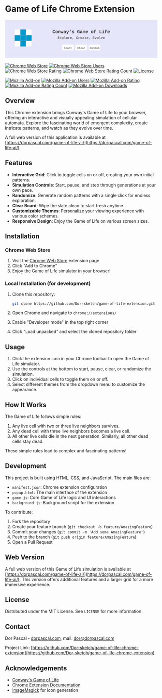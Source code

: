 # Game of Life Chrome Extension

![Game of Life Promo](images/game-of-life-simple-animated-banner.svg)

[![Chrome Web Store](https://img.shields.io/chrome-web-store/v/jiaoidmocpfggkklhleleghgkknnjpjh.svg)](https://chrome.google.com/webstore/detail/jiaoidmocpfggkklhleleghgkknnjpjh)
[![Chrome Web Store Users](https://img.shields.io/chrome-web-store/users/jiaoidmocpfggkklhleleghgkknnjpjh.svg)](https://chrome.google.com/webstore/detail/jiaoidmocpfggkklhleleghgkknnjpjh)
[![Chrome Web Store Rating](https://img.shields.io/chrome-web-store/rating/jiaoidmocpfggkklhleleghgkknnjpjh.svg)](https://chrome.google.com/webstore/detail/jiaoidmocpfggkklhleleghgkknnjpjh)
[![Chrome Web Store Rating Count](https://img.shields.io/chrome-web-store/rating-count/jiaoidmocpfggkklhleleghgkknnjpjh.svg)](https://chrome.google.com/webstore/detail/jiaoidmocpfggkklhleleghgkknnjpjh)
[![License](https://img.shields.io/github/license/Dor-sketch/game-of-life-extension.svg)](LICENSE)

[![Mozilla Add-on](https://img.shields.io/amo/v/game-of-life-extension.svg)](https://addons.mozilla.org/en-US/firefox/addon/game-of-life-extension/)
[![Mozilla Add-on Users](https://img.shields.io/amo/users/game-of-life-extension.svg)](https://addons.mozilla.org/en-US/firefox/addon/game-of-life-extension/)
[![Mozilla Add-on Rating](https://img.shields.io/amo/rating/game-of-life-extension.svg)](https://addons.mozilla.org/en-US/firefox/addon/game-of-life-extension/)
[![Mozilla Add-on Rating Count](https://img.shields.io/amo/rating-count/game-of-life-extension.svg)](https://addons.mozilla.org/en-US/firefox/addon/game-of-life-extension/)
[![Mozilla Add-on Downloads](https://img.shields.io/amo/dw/game-of-life-extension.svg)](https://addons.mozilla.org/en-US/firefox/addon/game-of-life-extension/)

## Overview

This Chrome extension brings Conway's Game of Life to your browser, offering an interactive and visually appealing simulation of cellular automata. Explore the fascinating world of emergent complexity, create intricate patterns, and watch as they evolve over time.

A full web version of this application is available at [https://dorpascal.com/game-of-life-ai/](https://dorpascal.com/game-of-life-ai/)

## Features

- **Interactive Grid**: Click to toggle cells on or off, creating your own initial patterns.
- **Simulation Controls**: Start, pause, and step through generations at your own pace.
- **Randomize**: Generate random patterns with a single click for endless exploration.
- **Clear Board**: Wipe the slate clean to start fresh anytime.
- **Customizable Themes**: Personalize your viewing experience with various color schemes.
- **Responsive Design**: Enjoy the Game of Life on various screen sizes.

## Installation

### Chrome Web Store

1. Visit the [Chrome Web Store](https://chrome.google.com/webstore/detail/jiaoidmocpfggkklhleleghgkknnjpjh) extension page
2. Click "Add to Chrome"
3. Enjoy the Game of Life simulator in your browser!

### Local Installation (for development)

1. Clone this repository:

   ```bash
   git clone https://github.com/Dor-sketch/game-of-life-extension.git
   ```

2. Open Chrome and navigate to `chrome://extensions/`
3. Enable "Developer mode" in the top right corner
4. Click "Load unpacked" and select the cloned repository folder

## Usage

1. Click the extension icon in your Chrome toolbar to open the Game of Life simulator.
2. Use the controls at the bottom to start, pause, clear, or randomize the simulation.
3. Click on individual cells to toggle them on or off.
4. Select different themes from the dropdown menu to customize the appearance.

## How It Works

The Game of Life follows simple rules:

1. Any live cell with two or three live neighbors survives.
2. Any dead cell with three live neighbors becomes a live cell.
3. All other live cells die in the next generation. Similarly, all other dead cells stay dead.

These simple rules lead to complex and fascinating patterns!

## Development

This project is built using HTML, CSS, and JavaScript. The main files are:

- `manifest.json`: Chrome extension configuration
- `popup.html`: The main interface of the extension
- `game.js`: Core Game of Life logic and UI interactions
- `background.js`: Background script for the extension

To contribute:

1. Fork the repository
2. Create your feature branch (`git checkout -b feature/AmazingFeature`)
3. Commit your changes (`git commit -m 'Add some AmazingFeature'`)
4. Push to the branch (`git push origin feature/AmazingFeature`)
5. Open a Pull Request

## Web Version

A full web version of this Game of Life simulation is available at [https://dorpascal.com/game-of-life-ai/](https://dorpascal.com/game-of-life-ai/). This version offers additional features and a larger grid for a more immersive experience.

## License

Distributed under the MIT License. See `LICENSE` for more information.

## Contact

Dor Pascal - [dorpascal.com](https://dorpascal.com), mail: [dor@dorpascal.com](mailto:dor@dorpascal.com)

Project Link: [https://github.com/Dor-sketch/game-of-life-chrome-extension](https://github.com/Dor-sketch/game-of-life-chrome-extension)

## Acknowledgements

- [Conway's Game of Life](https://en.wikipedia.org/wiki/Conway%27s_Game_of_Life)
- [Chrome Extension Documentation](https://developer.chrome.com/docs/extensions/)
- [ImageMagick](https://imagemagick.org/) for icon generation
